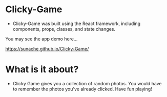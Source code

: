 # Clicky-Game
  - Clicky-Game was built using the React framework, including components, props, classes, and state changes.
  
  You may see the app demo here...
  
  https://sunache.github.io/Clicky-Game/

# What is it about?
 - Clicky Game gives you a collection of random photos. You would have to remember the photos you've already clicked. Have fun playing! 
